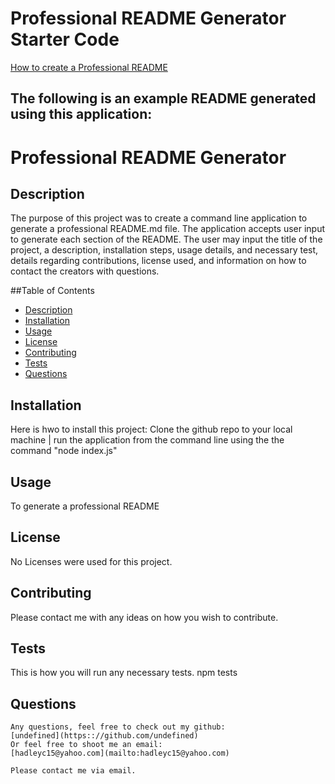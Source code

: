# Professional README Generator Starter Code

[How to create a Professional README](./readme-guide.md)


## The following is an example README generated using this application:


# Professional README Generator

  ## Description

  The purpose of this project was to create a command line application to generate a professional README.md file.  The application accepts user input to generate each section of the README.  The user may input the title of the project, a description, installation steps, usage details, and necessary test, details regarding contributions, license used, and information on how to contact the creators with questions.

  ##Table of Contents
  
  * [Description](#description)
  * [Installation](#installation)
  * [Usage](#usage)
  * [License](#license)
  * [Contributing](#contributing)
  * [Tests](#tests)
  * [Questions](#questions)

  ## Installation
  
  Here is hwo to install this project:
  Clone the github repo to your local machine | run the application from the command line using the the command "node index.js"

  ## Usage

  To generate a professional README

  ## License
  
  No Licenses were used for this project.

  ## Contributing

  Please contact me with any ideas on how you wish to contribute.

  ## Tests
  This is how you will run any necessary tests.
  npm tests
  
  ## Questions

    Any questions, feel free to check out my github:
    [undefined](https:://github.com/undefined)
    Or feel free to shoot me an email:
    [hadleyc15@yahoo.com](mailto:hadleyc15@yahoo.com)
    
    Please contact me via email.
